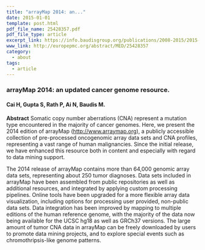 ```yaml
---
title: "arrayMap 2014: an..."
date: 2015-01-01
template: post.html
pdf_file_name: 25428357.pdf
pdf_file_type: article
excerpt_link: https://info.baudisgroup.org/publications/2008-2015/2015-01-01-arrayMap-2014-an/
www_link: http://europepmc.org/abstract/MED/25428357
category:
  - about
tags:
  - article
---
```


### arrayMap 2014: an updated cancer genome resource.
#### Cai H, Gupta S, Rath P, Ai N, Baudis M.

**Abstract** Somatic copy number aberrations (CNA) represent a mutation type encountered in the majority of cancer genomes. Here, we present the 2014 edition of arrayMap (http://www.arraymap.org), a publicly accessible collection of pre-processed oncogenomic array data sets and CNA profiles, representing a vast range of human malignancies. Since the initial release, we have enhanced this resource both in content and especially with regard to data mining support.

<!--more-->

The 2014 release of arrayMap contains more than 64,000 genomic array data sets, representing about 250 tumor diagnoses. Data sets included in arrayMap have been assembled from public repositories as well as additional resources, and integrated by applying custom processing pipelines. Online tools have been upgraded for a more flexible array data visualization, including options for processing user provided, non-public data sets. Data integration has been improved by mapping to multiple editions of the human reference genome, with the majority of the data now being available for the UCSC hg18 as well as GRCh37 versions. The large amount of tumor CNA data in arrayMap can be freely downloaded by users to promote data mining projects, and to explore special events such as chromothripsis-like genome patterns.
